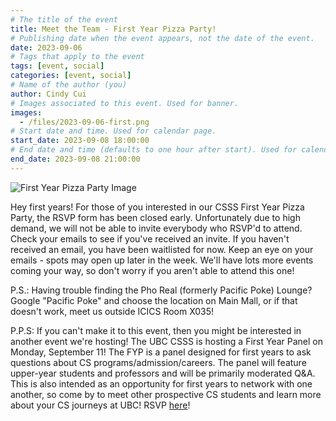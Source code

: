 ```yaml
---
# The title of the event
title: Meet the Team - First Year Pizza Party!
# Publishing date when the event appears, not the date of the event.
date: 2023-09-06
# Tags that apply to the event
tags: [event, social]
categories: [event, social]
# Name of the author (you)
author: Cindy Cui
# Images associated to this event. Used for banner.
images:
  - /files/2023-09-06-first.png
# Start date and time. Used for calendar page.
start_date: 2023-09-08 18:00:00
# End date and time (defaults to one hour after start). Used for calendar page.
end_date: 2023-09-08 21:00:00
---
```


![First Year Pizza Party Image](files/2023-09-06-first.png)

Hey first years! For those of you interested in our CSSS First Year Pizza Party, the RSVP form has been closed early. Unfortunately due to high demand, we will not be able to invite everybody who RSVP'd to attend. Check your emails to see if you've received an invite. If you haven't received an email, you have been waitlisted for now. Keep an eye on your emails - spots may open up later in the week. We'll have lots more events coming your way, so don't worry if you aren't able to attend this one!

P.S.: Having trouble finding the Pho Real (formerly Pacific Poke) Lounge? Google "Pacific Poke" and choose the location on Main Mall, or if that doesn't work, meet us outside ICICS Room X035!

P.P.S: If you can't make it to this event, then you might be interested in another event we're hosting! The UBC CSSS is hosting a First Year Panel on Monday, September 11! The FYP is a panel designed for first years to ask questions about CS programs/admission/careers. The panel will feature upper-year students and professors and will be primarily moderated Q&A. This is also intended as an opportunity for first years to network with one another, so come by to meet other prospective CS students and learn more about your CS journeys at UBC! RSVP [here](https://forms.gle/cnqvDMnmBhzgDA999)!
